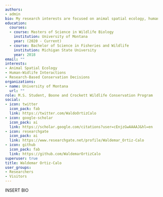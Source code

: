 ```yaml
---
authors:
- admin
bio: My research interests are focused on animal spatial ecology, human-widlife interactions, and applied research that informs wildlife conservation.
education:
  courses:
  - course: Masters of Science in Wildlife Biology
    institution: University of Montana
    year: (2020 - Current)
  - course: Bachelor of Science in Fisheries and Wildlife
    institution: Michigan State University
    year: 2018
email: ""
interests:
- Animal Spatial Ecology
- Human-Widlife Interactions
- Research-Based Conservation Decisions
organizations:
- name: University of Montana
  url: ""
role: M.S. Student, Boone and Crockett Wildlife Conservation Program
social:
- icon: twitter
  icon_pack: fab
  link: https://twitter.com/WaldoOrtizCalo
- icon: google-scholar
  icon_pack: ai
  link: https://scholar.google.com/citations?user=cEnjzGwAAAAJ&hl=en
- icon: researchgate
  icon_pack: ai
  link: https://www.researchgate.net/profile/Waldemar_Ortiz-Calo
- icon: github
  icon_pack: fab
  link: https://github.com/WaldemarOrtizCalo
superuser: true
title: Waldemar Ortiz-Calo
user_groups:
- Researchers
- Visitors
---
```


INSERT BIO
